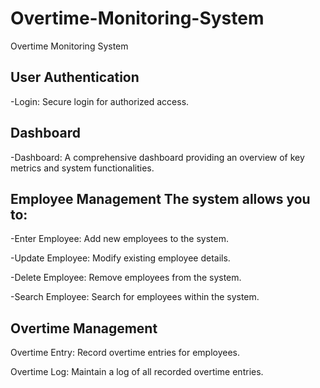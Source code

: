 # Overtime-Monitoring-System

Overtime Monitoring System


User Authentication
----------------------------------------------
-Login: Secure login for authorized access.


Dashboard
----------------------------------------------
-Dashboard: A comprehensive dashboard providing an overview of key metrics and system functionalities.


Employee Management
The system allows you to:
----------------------------------------------
-Enter Employee: Add new employees to the system.

-Update Employee: Modify existing employee details.

-Delete Employee: Remove employees from the system.

-Search Employee: Search for employees within the system.


Overtime Management
----------------------------------------------
Overtime Entry: Record overtime entries for employees.

Overtime Log: Maintain a log of all recorded overtime entries.
